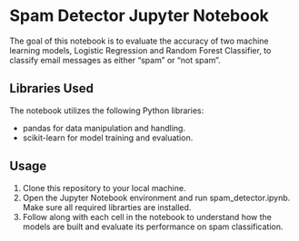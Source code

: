 # Spam Detector Jupyter Notebook

The goal of this notebook is to evaluate the accuracy of two machine 
learning models, Logistic Regression and Random Forest Classifier, to classify 
email messages as either “spam” or “not spam”. 

## Libraries Used

The notebook utilizes the following Python libraries:

- pandas for data manipulation and handling.
- scikit-learn for model training and evaluation.

## Usage

1. Clone this repository to your local machine.
2. Open the Jupyter Notebook environment and run spam_detector.ipynb. Make
sure all required librarties are installed.
3. Follow along with each cell in the notebook to understand how the models 
are built and evaluate its performance on spam classification.